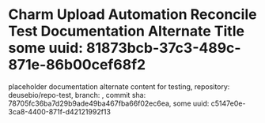 # Charm Upload Automation Reconcile Test Documentation Alternate Title some uuid: 81873bcb-37c3-489c-871e-86b00cef68f2
 placeholder documentation alternate content for testing,  repository: deusebio/repo-test,  branch: ,  commit sha: 78705fc36ba7d29b9ade49ba467fba66f02ec6ea,  some uuid: c5147e0e-3ca8-4400-871f-d42121992f13